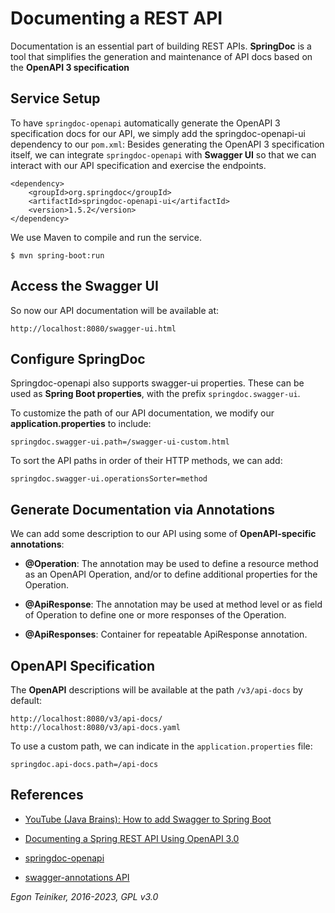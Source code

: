 # Documenting a REST API

Documentation is an essential part of building REST APIs.
**SpringDoc** is a tool that simplifies the generation and maintenance of API docs based on the 
**OpenAPI 3 specification**

## Service Setup

To have `springdoc-openapi` automatically generate the OpenAPI 3 specification docs for our API, 
we simply add the springdoc-openapi-ui dependency to our `pom.xml`:
Besides generating the OpenAPI 3 specification itself, we can integrate `springdoc-openapi` with 
**Swagger UI** so that we can interact with our API specification and exercise the endpoints.

```
<dependency>
    <groupId>org.springdoc</groupId>
    <artifactId>springdoc-openapi-ui</artifactId>
    <version>1.5.2</version>
</dependency>
```

We use Maven to compile and run the service.
```
$ mvn spring-boot:run
```

## Access the Swagger UI

So now our API documentation will be available at:
```
http://localhost:8080/swagger-ui.html
```

## Configure SpringDoc 

Springdoc-openapi also supports swagger-ui properties.
These can be used as **Spring Boot properties**, with the prefix `springdoc.swagger-ui`.

To customize the path of our API documentation, we modify our **application.properties** to include:
```
springdoc.swagger-ui.path=/swagger-ui-custom.html
```
To sort the API paths in order of their HTTP methods, we can add:

```
springdoc.swagger-ui.operationsSorter=method
```

## Generate Documentation via Annotations

We can add some description to our API using some of **OpenAPI-specific annotations**:

* **@Operation**: The annotation may be used to define a resource method as an OpenAPI Operation, and/or to define additional properties for the Operation.

* **@ApiResponse**: The annotation may be used at method level or as field of Operation to define one or more responses of the Operation.

* **@ApiResponses**: Container for repeatable ApiResponse annotation.


## OpenAPI Specification
The **OpenAPI** descriptions will be available at the path `/v3/api-docs` by default:
```
http://localhost:8080/v3/api-docs/
http://localhost:8080/v3/api-docs.yaml
```

To use a custom path, we can indicate in the `application.properties` file:
```
springdoc.api-docs.path=/api-docs
```

## References
* [YouTube (Java Brains): How to add Swagger to Spring Boot](https://youtu.be/gduKpLW_vdY)

* [Documenting a Spring REST API Using OpenAPI 3.0](https://www.baeldung.com/spring-rest-openapi-documentation)
* [springdoc-openapi](https://springdoc.org/)

* [swagger-annotations API](https://javadoc.io/doc/io.swagger.core.v3/swagger-annotations/latest/index.html)

*Egon Teiniker, 2016-2023, GPL v3.0*